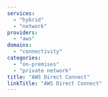 ```yaml
---
services:
  - "hybrid"
  - "network"
providers:
  - "aws"
domains:
  - "connectivity"
categories:
  - "on-premises"
  - "private network"
title: "AWS Direct Connect"
linkTitle: "AWS Direct Connect"
---
```

